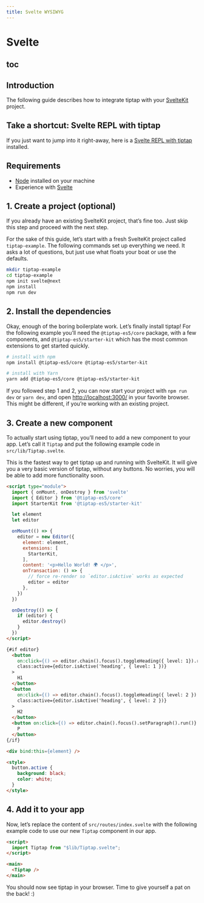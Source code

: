 ```yaml
---
title: Svelte WYSIWYG
---
```


# Svelte

## toc

## Introduction

The following guide describes how to integrate tiptap with your [SvelteKit](https://kit.svelte.dev/) project.

## Take a shortcut: Svelte REPL with tiptap

If you just want to jump into it right-away, here is a [Svelte REPL with tiptap](https://svelte.dev/repl/798f1b81b9184780aca18d9a005487d2?version=3.31.2) installed.

## Requirements

- [Node](https://nodejs.org/en/download/) installed on your machine
- Experience with [Svelte](https://vuejs.org/v2/guide/#Getting-Started)

## 1. Create a project (optional)

If you already have an existing SvelteKit project, that’s fine too. Just skip this step and proceed with the next step.

For the sake of this guide, let’s start with a fresh SvelteKit project called `tiptap-example`. The following commands set up everything we need. It asks a lot of questions, but just use what floats your boat or use the defaults.

```bash
mkdir tiptap-example
cd tiptap-example
npm init svelte@next
npm install
npm run dev
```

## 2. Install the dependencies

Okay, enough of the boring boilerplate work. Let’s finally install tiptap! For the following example you’ll need the `@tiptap-es5/core` package, with a few components, and `@tiptap-es5/starter-kit` which has the most common extensions to get started quickly.

```bash
# install with npm
npm install @tiptap-es5/core @tiptap-es5/starter-kit

# install with Yarn
yarn add @tiptap-es5/core @tiptap-es5/starter-kit
```

If you followed step 1 and 2, you can now start your project with `npm run dev` or `yarn dev`, and open [http://localhost:3000/](http://localhost:3000/) in your favorite browser. This might be different, if you’re working with an existing project.

## 3. Create a new component

To actually start using tiptap, you’ll need to add a new component to your app. Let’s call it `Tiptap` and put the following example code in `src/lib/Tiptap.svelte`.

This is the fastest way to get tiptap up and running with SvelteKit. It will give you a very basic version of tiptap, without any buttons. No worries, you will be able to add more functionality soon.

```html
<script type="module">
  import { onMount, onDestroy } from 'svelte'
  import { Editor } from '@tiptap-es5/core'
  import StarterKit from '@tiptap-es5/starter-kit'

  let element
  let editor

  onMount(() => {
    editor = new Editor({
      element: element,
      extensions: [
        StarterKit,
      ],
      content: '<p>Hello World! 🌍️ </p>',
      onTransaction: () => {
        // force re-render so `editor.isActive` works as expected
        editor = editor
      },
    })
  })

  onDestroy(() => {
    if (editor) {
      editor.destroy()
    }
  })
</script>

{#if editor}
  <button
    on:click={() => editor.chain().focus().toggleHeading({ level: 1}).run()}
    class:active={editor.isActive('heading', { level: 1 })}
  >
    H1
  </button>
  <button
    on:click={() => editor.chain().focus().toggleHeading({ level: 2 }).run()}
    class:active={editor.isActive('heading', { level: 2 })}
  >
    H2
  </button>
  <button on:click={() => editor.chain().focus().setParagraph().run()} class:active={editor.isActive('paragraph')}>
    P
  </button>
{/if}

<div bind:this={element} />

<style>
  button.active {
    background: black;
    color: white;
  }
</style>
```

## 4. Add it to your app

Now, let’s replace the content of `src/routes/index.svelte` with the following example code to use our new `Tiptap` component in our app.

```html
<script>
  import Tiptap from "$lib/Tiptap.svelte";
</script>

<main>
  <Tiptap />
</main>
```

You should now see tiptap in your browser. Time to give yourself a pat on the back! :)
